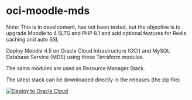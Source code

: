 # oci-moodle-mds

Note: This is in development, has not been tested, but the objective is to upgrade Moodle to 4.5LTS and PHP 8.1 and add optional features for Redis caching and auto SSL

Deploy Moodle 4.5 on Oracle Cloud Intrastructure (OCI) and MySQL Database Service (MDS) using these Terraform modules.

The same modules are used as Resource Manager Stack.

The latest stack can be downloaded directly in the releases (the zip file)

[![Deploy to Oracle Cloud](https://oci-resourcemanager-plugin.plugins.oci.oraclecloud.com/latest/deploy-to-oracle-cloud.svg)](https://cloud.oracle.com/resourcemanager/stacks/create?zipUrl=https://github.com/BBmobbie/oci-moodle-mds/releases/download/v1.3.0/stack_moodle_mds.zip)
